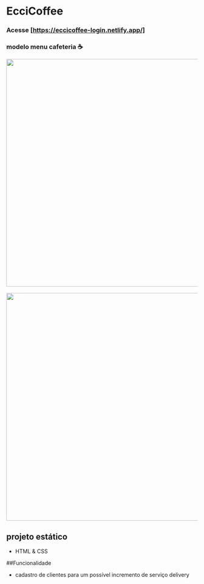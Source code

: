 # EcciCoffee

### Acesse [https://eccicoffee-login.netlify.app/]

### modelo menu cafeteria ☕

<div align= center>
  <img src="https://user-images.githubusercontent.com/75847604/186507162-8b2d9a6a-863c-403e-9689-27d2b8d6016a.png" width=600 /> 
</div>

</br>

<div align= center>
  <img src="https://user-images.githubusercontent.com/75847604/186507364-00d96c9f-a985-40c3-bd33-e12ed9108177.png" width=600 />
</div>

## projeto estático

- HTML & CSS

##Funcionalidade
- cadastro de clientes para um possível incremento de serviço delivery
